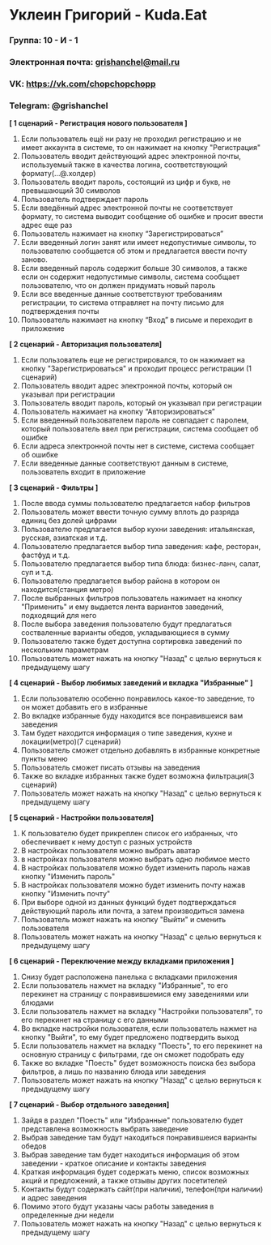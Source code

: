 # Уклеин Григорий - Kuda.Eat

### Группа: 10 - И - 1
### Электронная почта: grishanchel@mail.ru
### VK: https://vk.com/chopchopchopp
### Telegram: @grishanchel

**[ 1 сценарий - Регистрация нового пользователя ]**

1. Если пользователь ещё ни разу не проходил регистрацию и не имеет аккаунта в системе, то он нажимает на кнопку "Регистрация"
2. Пользователь вводит действующий адрес электронной почты, используемый также в качества логина, соответствующий формату(...@.холдер)
3. Пользователь вводит пароль, состоящий из цифр и букв, не превышающий 30 символов
4. Пользователь подтверждает пароль
5. Если введённый адрес электронной почты не соответствует формату, то система выводит сообщение об ошибке и просит ввести адрес еще раз
6. Пользователь нажимает на кнопку “Зарегистрироваться”
7. Если введенный логин занят или имеет недопустимые символы, то пользователю сообщается об этом и предлагается ввести почту заново.
8. Если введенный пароль содержит больше 30 символов, а также если он содержит недопустимые символы, система сообщает пользователю, что он должен придумать новый пароль
9. Если все введенные данные соответствуют требованиям регистрации, то система отправляет на почту письмо для подтверждения почты
10. Пользователь нажимает на кнопку “Вход” в письме и переходит в приложение


**[ 2 сценарий - Авторизация пользователя]**

1. Если пользователь еще не регистрировался, то он нажимает на кнопку "Зарегистрироваться" и проходит процесс регистрации (1 сценарий)
2. Пользователь вводит адрес электронной почты, который он указывал при регистрации
3. Пользователь вводит пароль, который он указывал при регистрации
4. Пользователь нажимает на кнопку “Авторизироваться”
5. Если введенный пользователем пароль не совпадает с паролем, который пользователь ввел при регистрации, система сообщает об ошибке
6. Если адреса электронной почты нет в системе, система сообщает об ошибке
7. Если введенные данные соответствуют данным в системе, пользователь входит в приложение


**[ 3 сценарий - Фильтры ]**

1. После ввода суммы пользователю предлагается набор фильтров
2. Пользователь может ввести точную сумму вплоть до разряда единиц без долей цифрами
3. Пользователю предлагается выбор кухни заведения: итальянская, русская, азиатская и т.д.
3. Пользователю предлагается выбор типа заведения: кафе, ресторан, фастфуд и т.д.
4. Пользователю предлагается выбор типа блюда: бизнес-ланч, салат, суп и т.д.
5. Пользователю предлагается выбор района в котором он находится(станция метро)
6. После выбранных фильтров пользователь нажимает на кнопку "Применить" и ему выдается лента вариантов заведений, подходящий для него
7. После выбора заведения пользователю будут предлагаться состваленные варианты обедов, укладывающиеся в сумму
8. Пользователю также будет доступна сортировка заведений по нескольким параметрам
9. Пользователь может нажать на кнопку "Назад" с целью вернуться к предыдущему шагу


**[ 4 сценарий - Выбор любимых заведений и вкладка "Избранные" ]**

1. Если пользователю особенно понравилось какое-то заведение, то он может добавить его в избранные
2. Во вкладке избранные буду находится все понравившеися вам заведения
3. Там будет находится информация о типе заведения, кухне и локации(метро)(7 сценарий)
4. Пользователь сможет отдельно добавлять в избранные конкретные пункты меню
5. Пользователь сможет писать отзывы на заведения
6. Также во вкладке избранных также будет возможна фильтрация(3 сценарий)
7. Пользователь может нажать на кнопку "Назад" с целью вернуться к предыдущему шагу


**[ 5 сценарий - Настройки пользователя]**

1. К пользователю будет прикреплен список его избранных, что обеспечивает к нему доступ с разных устройств
2. В настройках пользователя можно выбрать аватар
3. в настройках пользователя можно выбрать одно любимое место
4. В настройках пользователя можно будет изменить пароль нажав кнопку "Изменить пароль"
5. В настройках пользователя можно будет изменить почту нажав кнопку "Изменить почту"
6. При выборе одной из данных функций будет подтверждаться действующий пароль или почта, а затем производиться замена
7. Пользователь может нажать на кнопку "Выйти" и сменить пользователя
8. Пользователь может нажать на кнопку "Назад" с целью вернуться к предыдущему шагу


**[ 6 сценарий - Переключение между вкладками приложения ]**

1. Снизу будет расположена панелька с вкладками приложения
2. Если пользователь нажмет на вкладку "Избранные", то его перекинет на страницу с понравившемися ему заведениями или блюдами
3. Если пользователь нажмет на вкладку "Настройки пользователя", то его перекинет на страницу с его данными
4. Во вкладке настройки пользователя, если пользователь нажмет на кнопку "Выйти", то ему будет предложено подтвердить выход
5. Если пользователь нажмет на вкладку "Поесть", то его перекинет на основную страницу с фильтрами, где он сможет подобрать еду
6. Также во вкладке "Поесть" будет возможность поиска без выбора фильтров, а лишь по названию блюда или заведения
7. Пользователь может нажать на кнопку "Назад" с целью вернуться к предыдущему шагу

**[ 7 сценарий - Выбор отдельного заведения]**

1. Зайдя в раздел "Поесть" или "Избранные" пользователю будет представлена возможность выбрать заведение
2. Выбрав заведение там будут находиться понравившеися варианты обедов
3. Выбрав заведение там будет находиться информация об этом заведении - краткое описание и контакты заведения 
4. Краткая информация будет содержать меню, список возможных акций и предложений, а также отзывы других посетителей
5. Контакты будут содержать сайт(при наличии), телефон(при наличии) и адрес заведения
6. Помимо этого будут указаны часы работы заведения в определенные дни недели
7. Пользователь может нажать на кнопку "Назад" с целью вернуться к предыдущему шагу



